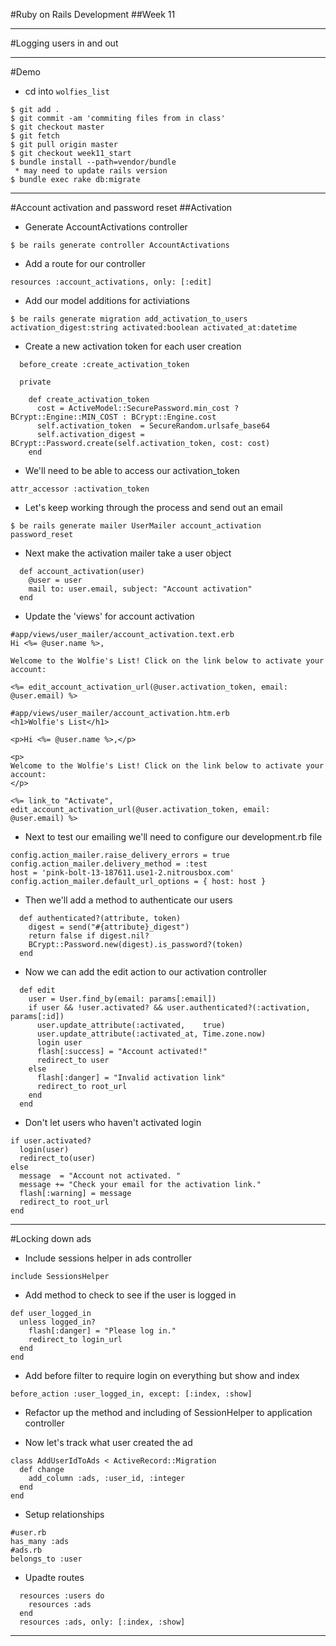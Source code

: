 #Ruby on Rails Development
##Week 11

---
#Logging users in and out

---
#Demo
* cd into ```wolfies_list```

```
$ git add . 
$ git commit -am 'commiting files from in class'
$ git checkout master 
$ git fetch
$ git pull origin master
$ git checkout week11_start
$ bundle install --path=vendor/bundle
 * may need to update rails version
$ bundle exec rake db:migrate
```

---
#Account activation and password reset
##Activation

* Generate AccountActivations controller
```
$ be rails generate controller AccountActivations
```

* Add a route for our controller
```
resources :account_activations, only: [:edit]
```

* Add our model additions for activiations
```
$ be rails generate migration add_activation_to_users activation_digest:string activated:boolean activated_at:datetime
```

* Create a new activation token for each user creation
```
  before_create :create_activation_token

  private

    def create_activation_token
      cost = ActiveModel::SecurePassword.min_cost ? BCrypt::Engine::MIN_COST : BCrypt::Engine.cost
      self.activation_token  = SecureRandom.urlsafe_base64
      self.activation_digest = BCrypt::Password.create(self.activation_token, cost: cost)
    end
```

* We'll need to be able to access our activation_token
```
attr_accessor :activation_token
```

* Let's keep working through the process and send out an email
```
$ be rails generate mailer UserMailer account_activation password_reset
```

* Next make the activation mailer take a user object
```
  def account_activation(user)
    @user = user
    mail to: user.email, subject: "Account activation"
  end
```

* Update the 'views' for account activation
```
#app/views/user_mailer/account_activation.text.erb
Hi <%= @user.name %>,

Welcome to the Wolfie's List! Click on the link below to activate your account:

<%= edit_account_activation_url(@user.activation_token, email: @user.email) %>
```
```
#app/views/user_mailer/account_activation.htm.erb
<h1>Wolfie's List</h1>

<p>Hi <%= @user.name %>,</p>

<p>
Welcome to the Wolfie's List! Click on the link below to activate your account:
</p>

<%= link_to "Activate", edit_account_activation_url(@user.activation_token, email: @user.email) %>
```

* Next to test our emailing we'll need to configure our development.rb file
```
config.action_mailer.raise_delivery_errors = true
config.action_mailer.delivery_method = :test
host = 'pink-bolt-13-187611.use1-2.nitrousbox.com'
config.action_mailer.default_url_options = { host: host }
```

* Then we'll add a method to authenticate our users
```
  def authenticated?(attribute, token)
    digest = send("#{attribute}_digest")
    return false if digest.nil?
    BCrypt::Password.new(digest).is_password?(token)
  end
```

* Now we can add the edit action to our activation controller
```
  def edit
    user = User.find_by(email: params[:email])
    if user && !user.activated? && user.authenticated?(:activation, params[:id])
      user.update_attribute(:activated,    true)
      user.update_attribute(:activated_at, Time.zone.now)
      login user
      flash[:success] = "Account activated!"
      redirect_to user
    else
      flash[:danger] = "Invalid activation link"
      redirect_to root_url
    end
  end
```

* Don't let users who haven't activated login
```
if user.activated?
  login(user)
  redirect_to(user)
else
  message  = "Account not activated. "
  message += "Check your email for the activation link."
  flash[:warning] = message
  redirect_to root_url
end
```


---
#Locking down ads
* Include sessions helper in ads controller

```
include SessionsHelper
```

* Add method to check to see if the user is logged in

```
def user_logged_in
  unless logged_in?
    flash[:danger] = "Please log in."
    redirect_to login_url
  end
end
```

* Add before filter to require login on everything but show and index

```
before_action :user_logged_in, except: [:index, :show]
```

* Refactor up the method and including of SessionHelper to application controller

* Now let's track what user created the ad

```
class AddUserIdToAds < ActiveRecord::Migration
  def change
    add_column :ads, :user_id, :integer
  end
end
```

* Setup relationships
```
#user.rb
has_many :ads
#ads.rb
belongs_to :user
```

* Upadte routes
```
  resources :users do
    resources :ads
  end
  resources :ads, only: [:index, :show]
```

---
